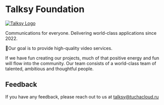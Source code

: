 # Talksy Foundation

[![Talksy Logo](https://avatars.githubusercontent.com/u/169930036?s=400&u=a650ffe730000369a7f1fb94361b64811a04c4d0&v=4)](https://talksy.tuchacloud.ru/landing)

Communications for everyone. Delivering world-class applications since 2022.

🎯Our goal is to provide high-quality video services.

If we have fun creating our projects, much of that positive energy and fun will flow into the community. Our team consists of a world-class team of talented, ambitious and thoughtful people.

## Feedback

<!-- [![LinkedIn](https://img.shields.io/badge/linkedin-%230077B5.svg?style=for-the-badge&logo=linkedin&logoColor=white)](https://www.linkedin.com/company/85986263/) -->
             
If you have any feedback, please reach out to us at talksy@tuchacloud.ru
